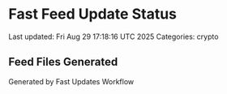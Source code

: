 # Fast Feed Update Status
Last updated: Fri Aug 29 17:18:16 UTC 2025
Categories: crypto

## Feed Files Generated

Generated by Fast Updates Workflow
